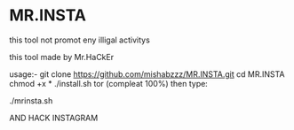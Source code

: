 # MR.INSTA
this tool not promot eny illigal activitys 


this tool made by Mr.HaCkEr

usage:-
git clone https://github.com/mishabzzz/MR.INSTA.git
cd MR.INSTA
chmod +x *
./install.sh
tor (compleat 100%)
then type:

./mrinsta.sh

AND HACK INSTAGRAM

